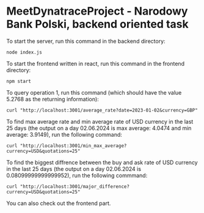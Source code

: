 # MeetDynatraceProject - Narodowy Bank Polski, backend oriented task
To start the server, run this command in the backend directory:

`node index.js`

To start the frontend written in react, run this command in the frontend directory:

`npm start`

To query operation 1, run this command (which should have the value 5.2768 as the returning information): 

`curl "http://localhost:3001/average_rate?date=2023-01-02&currency=GBP"`

To find max average rate and min average rate of USD currency in the last 25 days (the output on a day 02.06.2024 is max average: 4.0474 and min average: 3.9149), run the following command:

`curl "http://localhost:3001/min_max_average?currency=USD&quotations=25"`

To find the biggest diffrence between the buy and ask rate of USD currency in the last 25 days (the output on a day 02.06.2024 is 0.08099999999999952), run the following commmand:

`curl "http://localhost:3001/major_difference?currency=USD&quotations=25"`

You can also check out the frontend part.


